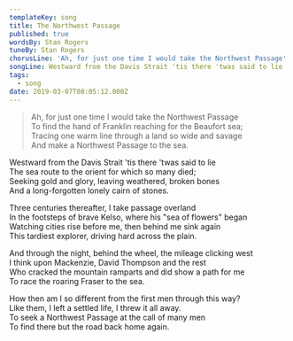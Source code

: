```yaml
---
templateKey: song
title: The Northwest Passage
published: true
wordsBy: Stan Rogers
tuneBy: Stan Rogers
chorusLine: 'Ah, for just one time I would take the Northwest Passage'
songLine: Westward from the Davis Strait 'tis there 'twas said to lie
tags:
  - song
date: 2019-03-07T08:05:12.000Z
---
```

> Ah, for just one time I would take the Northwest Passage\
To find the hand of Franklin reaching for the Beaufort sea;\
Tracing one warm line through a land so wide and savage\
And make a Northwest Passage to the sea.

Westward from the Davis Strait 'tis there 'twas said to lie\
The sea route to the orient for which so many died;\
Seeking gold and glory, leaving weathered, broken bones\
And a long-forgotten lonely cairn of stones.

Three centuries thereafter, I take passage overland\
In the footsteps of brave Kelso, where his "sea of flowers" began\
Watching cities rise before me, then behind me sink again\
This tardiest explorer, driving hard across the plain.

And through the night, behind the wheel, the mileage clicking west\
I think upon Mackenzie, David Thompson and the rest\
Who cracked the mountain ramparts and did show a path for me\
To race the roaring Fraser to the sea.

How then am I so different from the first men through this way?\
Like them, I left a settled life, I threw it all away.\
To seek a Northwest Passage at the call of many men\
To find there but the road back home again.
